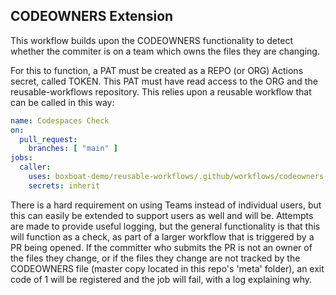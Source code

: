 ## CODEOWNERS Extension

This workflow builds upon the CODEOWNERS functionality to detect whether the commiter is on a team which owns the files they are changing.

For this to function, a PAT must be created as a REPO (or ORG) Actions secret, called TOKEN. This PAT must have read access to the ORG and the reusable-workflows repository. This relies upon a reusable workflow that can be called in this way: 

```yaml
name: Codespaces Check
on:
  pull_request:
    branches: [ "main" ]
jobs:
  caller:
    uses: boxboat-demo/reusable-workflows/.github/workflows/codeowners-check.yml@main
    secrets: inherit
```

There is a hard requirement on using Teams instead of individual users, but this can easily be extended to support users as well and will be. Attempts are made to provide useful logging, but the general functionality is that this will function as a check, as part of a larger workflow that is triggered by a PR being opened. If the committer who submits the PR is not an owner of the files they change, or if the files they change are not tracked by the CODEOWNERS file (master copy located in this repo's 'meta' folder), an exit code of 1 will be registered and the job will fail, with a log explaining why. 

